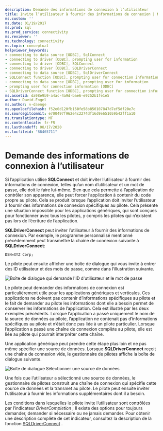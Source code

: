 ```yaml
---
description: Demande des informations de connexion à l’utilisateur
title: Invite l’utilisateur à fournir des informations de connexion | Microsoft Docs
ms.custom: ''
ms.date: 01/19/2017
ms.prod: sql
ms.prod_service: connectivity
ms.reviewer: ''
ms.technology: connectivity
ms.topic: conceptual
helpviewer_keywords:
- connecting to data source [ODBC], SqlConnect
- connecting to driver [ODBC], prompting user for information
- connecting to driver [ODBC], SQLConnect
- connecting to driver [ODBC], SQLDriverConnect
- connecting to data source [ODBC], SqlDriverConnect
- SQLConnect function [ODBC], prompting user for connection information
- connecting to data source [ODBC], prompting user for information
- prompting user for connection information [ODBC]
- SQLDriverConnect function [ODBC], prompting user for connection information
ms.assetid: da98e9b9-a4ac-4a9d-bae6-e9252b1fe1e5
author: David-Engel
ms.author: v-daenge
ms.openlocfilehash: f52e0d120fb150fe58b850107847d7ef5df20e7c
ms.sourcegitcommit: e700497f962e4c2274df16d9e651059b42ff1a10
ms.translationtype: MT
ms.contentlocale: fr-FR
ms.lasthandoff: 08/17/2020
ms.locfileid: "88465711"
---
```

# <a name="prompting-the-user-for-connection-information"></a>Demande des informations de connexion à l’utilisateur
Si l’application utilise **SQLConnect** et doit inviter l’utilisateur à fournir des informations de connexion, telles qu’un nom d’utilisateur et un mot de passe, elle doit le faire lui-même. Bien que cela permette à l’application de contrôler son apparence, elle peut forcer l’application à contenir du code propre au pilote. Cela se produit lorsque l’application doit inviter l’utilisateur à fournir des informations de connexion spécifiques au pilote. Cela présente une situation impossible pour les applications génériques, qui sont conçues pour fonctionner avec tous les pilotes, y compris les pilotes qui n’existent pas lors de l’écriture de l’application.  
  
 **SQLDriverConnect** peut inviter l’utilisateur à fournir des informations de connexion. Par exemple, le programme personnalisé mentionné précédemment peut transmettre la chaîne de connexion suivante à **SQLDriverConnect**:  
  
```  
DSN=XYZ Corp;  
```  
  
 Le pilote peut ensuite afficher une boîte de dialogue qui vous invite à entrer des ID utilisateur et des mots de passe, comme dans l’illustration suivante.  
  
 ![Boîte de dialogue qui demande l'ID d'utilisateur et le mot de passe](../../../odbc/reference/develop-app/media/pr18.gif "pr18")  
  
 Le pilote peut demander des informations de connexion est particulièrement utile pour les applications génériques et verticales. Ces applications ne doivent pas contenir d’informations spécifiques au pilote et le fait de demander au pilote les informations dont elle a besoin permet de conserver les informations de l’application. Cela est illustré par les deux exemples précédents. Lorsque l’application a passé uniquement le nom de la source de données au pilote, l’application ne contenait pas d’informations spécifiques au pilote et n’était donc pas liée à un pilote particulier. Lorsque l’application a passé une chaîne de connexion complète au pilote, elle est liée au pilote qui pourrait interpréter cette chaîne.  
  
 Une application générique peut prendre cette étape plus loin et ne pas même spécifier une source de données. Lorsque **SQLDriverConnect** reçoit une chaîne de connexion vide, le gestionnaire de pilotes affiche la boîte de dialogue suivante.  
  
 ![Boîte de dialogue Sélectionner une source de données](../../../odbc/reference/develop-app/media/ch06a.gif "CH06A")  
  
 Une fois que l’utilisateur a sélectionné une source de données, le gestionnaire de pilotes construit une chaîne de connexion qui spécifie cette source de données et la transmet au pilote. Le pilote peut ensuite inviter l’utilisateur à fournir les informations supplémentaires dont il a besoin.  
  
 Les conditions dans lesquelles le pilote invite l’utilisateur sont contrôlées par l’indicateur *DriverCompletion* ; Il existe des options pour toujours demander, demander si nécessaire ou ne jamais demander. Pour obtenir une description complète de cet indicateur, consultez la description de la fonction [SQLDriverConnect](../../../odbc/reference/syntax/sqldriverconnect-function.md) .
